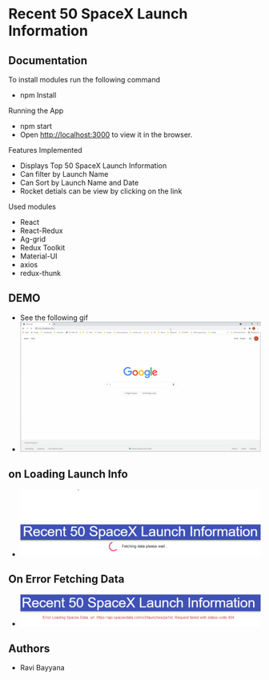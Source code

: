 # Recent 50 SpaceX Launch Information

## Documentation

To install modules run the following command
- npm Install

Running the App
- npm start
- Open [http://localhost:3000](http://localhost:3000) to view it in the browser.

Features Implemented
- Displays Top 50 SpaceX Launch Information
- Can filter by Launch Name
- Can Sort by Launch Name and Date
- Rocket detials can be view by clicking on the link

Used modules
- React
- React-Redux
- Ag-grid
- Redux Toolkit
- Material-UI
- axios
- redux-thunk

## DEMO
- See the following gif 
- ![](demo/SpaceXInfo.gif)
## on Loading Launch Info
- ![](demo/Loading.png)
## On Error Fetching Data
- ![](demo/OnError.png)

## Authors
- Ravi Bayyana
